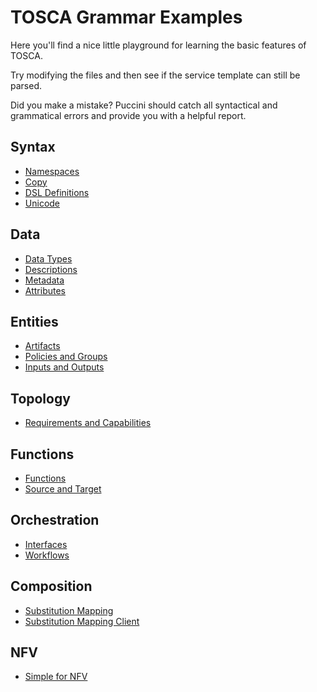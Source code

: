 TOSCA Grammar Examples
======================

Here you'll find a nice little playground for learning the basic features of TOSCA.

Try modifying the files and then see if the service template can still be parsed.

Did you make a mistake? Puccini should catch all syntactical and grammatical errors and provide you
with a helpful report.

Syntax
------

* [Namespaces](namespaces.yaml)
* [Copy](copy.yaml)
* [DSL Definitions](dsl-definitions.yaml)
* [Unicode](unicode.yaml)

Data
----

* [Data Types](data-types.yaml)
* [Descriptions](descriptions.yaml)
* [Metadata](metadata.yaml)
* [Attributes](attributes.yaml)

Entities
--------

* [Artifacts](artifacts.yaml)
* [Policies and Groups](policies-and-groups.yaml)
* [Inputs and Outputs](inputs-and-outputs.yaml)

Topology
--------

* [Requirements and Capabilities](requirements-and-capabilities.yaml)

Functions
---------

* [Functions](functions.yaml)
* [Source and Target](source-and-target.yaml)

Orchestration
-------------

* [Interfaces](interfaces.yaml)
* [Workflows](workflows.yaml)

Composition
-----------

* [Substitution Mapping](substitution-mapping.yaml)
* [Substitution Mapping Client](substitution-mapping-client.yaml)

NFV
---

* [Simple for NFV](simple-for-nfv.yaml)
